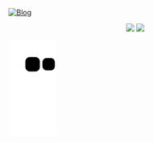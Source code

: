 <a href="https://discord.gg/KfrffKXxbb">![Blog](https://img.shields.io/badge/Discord-7289DA?style=for-the-badge&logo=discord&logoColor=white)</a>
<div align="center">
  <a href="https://github.com/TempestDBM/DBM"><img height="180em" src="https://github-readme-stats.vercel.app/api/top-langs/?username=TempestDBM&layout=compact&langs_count=2&theme=radical&locale=pt-BR"></a>
  <a href="https://github.com/TempestDBM/DBM"><img height="180em" src="https://github-readme-stats.vercel.app/api?username=TempestDBM&show_icons=true&theme=radical&locale=pt-BR"></a>
</div>

![Snake animation](https://github.com/TempestDBM/TempestDBM/blob/output/github-contribution-grid-snake.svg)
